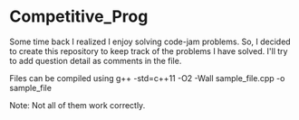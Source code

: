 # Competitive_Prog

Some time back I realized I enjoy solving code-jam problems. So, I decided to create this repository to keep track of the problems I have solved. 
I'll try to add question detail as comments in the file. 

Files can be compiled using g++ -std=c++11 -O2 -Wall sample_file.cpp -o sample_file

Note: Not all of them work correctly. 
